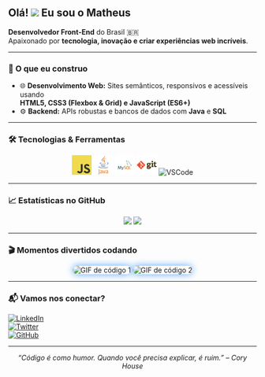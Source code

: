## Olá! <img src="https://github.com/TheDudeThatCode/TheDudeThatCode/blob/master/Assets/Hi.gif" width="32px" /> Eu sou o **Matheus**

**Desenvolvedor Front-End** do Brasil 🇧🇷  
Apaixonado por **tecnologia, inovação e criar experiências web incríveis**.

---

### 🚀 O que eu construo

- 🌐 **Desenvolvimento Web:** Sites semânticos, responsivos e acessíveis usando  
  **HTML5, CSS3 (Flexbox & Grid) e JavaScript (ES6+)**  
- ⚙️ **Backend:** APIs robustas e bancos de dados com **Java** e **SQL**

---

### 🛠️ Tecnologias & Ferramentas

<div align="center">
  <img src="https://raw.githubusercontent.com/github/explore/80688e429a7d4ef2fca1e82350fe8e3517d3494d/topics/javascript/javascript.png" alt="JavaScript" width="40" height="40" />
  <img src="https://raw.githubusercontent.com/github/explore/80688e429a7d4ef2fca1e82350fe8e3517d3494d/topics/java/java.png" alt="Java" width="40" height="40" />
  <img src="https://raw.githubusercontent.com/github/explore/80688e429a7d4ef2fca1e82350fe8e3517d3494d/topics/mysql/mysql.png" alt="MySQL" width="40" height="40" />
  <img src="https://raw.githubusercontent.com/github/explore/80688e429a7d4ef2fca1e82350fe8e3517d3494d/topics/git/git.png" alt="Git" width="40" height="40" />
  <img src="https://cdn.jsdelivr.net/gh/devicons/devicon/icons/vscode/vscode-original.svg" alt="VSCode" width="40" height="40" />
</div>

---

### 📈 Estatísticas no GitHub

<p align="center">
  <img height="140" src="https://github-readme-stats.vercel.app/api?username=MatheusIgorr&show_icons=true&theme=radical" />
  <img height="140" src="https://github-readme-stats.vercel.app/api/top-langs/?username=MatheusIgorr&layout=compact&theme=radical" />
</p>

---

### 🎬 Momentos divertidos codando

<p align="center">
  <img src="https://media.giphy.com/media/RK5KD6UcUpAt92zZvt/giphy.gif" alt="GIF de código 1" width="280" style="border-radius:12px; box-shadow: 0 0 15px #58a6ff;" />
  <img src="https://media.giphy.com/media/hrSFdM4rg8VFpXyz2m/giphy.gif" alt="GIF de código 2" width="280" style="border-radius:12px; box-shadow: 0 0 15px #58a6ff;" />
</p>

---

### 📬 Vamos nos conectar?

[![LinkedIn](https://img.shields.io/badge/-LinkedIn-0A66C2?style=for-the-badge&logo=linkedin&logoColor=white)](https://www.linkedin.com/in/matheusigorr)  
[![Twitter](https://img.shields.io/badge/-Twitter-1DA1F2?style=for-the-badge&logo=twitter&logoColor=white)](https://twitter.com/matheusigorr)  
[![GitHub](https://img.shields.io/badge/-GitHub-181717?style=for-the-badge&logo=github&logoColor=white)](https://github.com/MatheusIgorr)

---

<p align="center"><em>“Código é como humor. Quando você precisa explicar, é ruim.” – Cory House</em></p>

